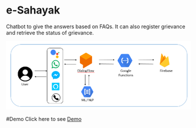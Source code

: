 # e-Sahayak
Chatbot to give the answers based on FAQs. It can also register grievance and retrieve the status of grievance.

<img src="./resources/architecture.png">

#Demo
Click here to see <a href='https://youtu.be/DHcebO61oc8'>Demo</a>
